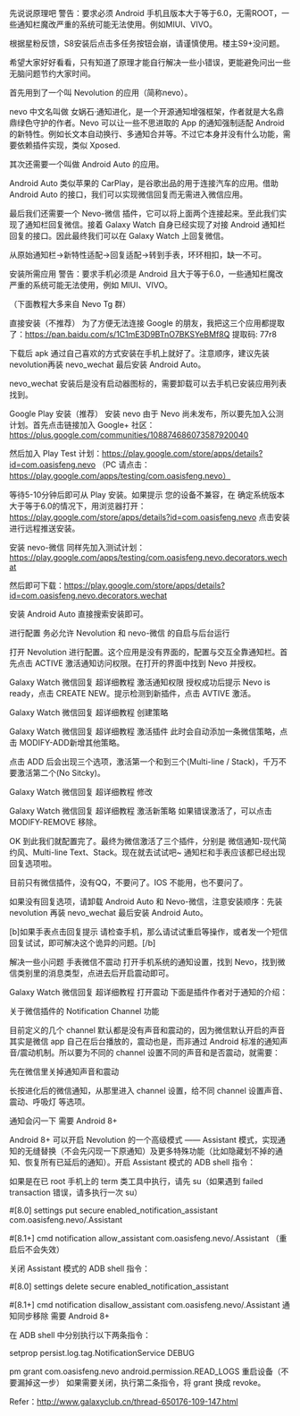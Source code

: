 先说说原理吧
警告：要求必须 Android 手机且版本大于等于6.0，无需ROOT，一些通知栏魔改严重的系统可能无法使用。例如MIUI、VIVO。

根据星粉反馈，S8安装后点击多任务按钮会崩，请谨慎使用。楼主S9+没问题。



希望大家好好看看，只有知道了原理才能自行解决一些小错误，更能避免问出一些无脑问题节约大家时间。

首先用到了一个叫 Nevolution 的应用（简称nevo）。

nevo 中文名叫做 女娲石·通知进化，是一个开源通知增强框架，作者就是大名鼎鼎绿色守护的作者。Nevo 可以让一些不思进取的 App 的通知强制适配 Android 的新特性。例如长文本自动换行、多通知合并等。不过它本身并没有什么功能，需要依赖插件实现，类似 Xposed.

其次还需要一个叫做 Android Auto 的应用。

Android Auto 类似苹果的 CarPlay，是谷歌出品的用于连接汽车的应用。借助 Android Auto 的接口，我们可以实现微信回复而无需进入微信应用。

最后我们还需要一个 Nevo-微信 插件，它可以将上面两个连接起来。至此我们实现了通知栏回复微信。接着 Galaxy Watch 自身已经实现了对接 Android 通知栏回复的接口。因此最终我们可以在 Galaxy Watch 上回复微信。

从原始通知栏→新特性适配→回复适配→转到手表，环环相扣，缺一不可。

安装所需应用
警告：要求手机必须是 Android 且大于等于6.0，一些通知栏魔改严重的系统可能无法使用，例如 MIUI、VIVO。

（下面教程大多来自 Nevo Tg 群）

直接安装（不推荐）
为了方便无法连接 Google 的朋友，我把这三个应用都提取了：https://pan.baidu.com/s/1C1mE3D9BTnO7BKSYeBMf8Q 提取码: 77r8

下载后 apk 通过自己喜欢的方式安装在手机上就好了。注意顺序，建议先装 nevolution再装 nevo_wechat 最后安装 Android Auto。

nevo_wechat 安装后是没有启动器图标的，需要卸载可以去手机已安装应用列表找到。

Google Play 安装（推荐）
安装 nevo
由于 Nevo 尚未发布，所以要先加入公测计划。首先点击链接加入 Google+ 社区：https://plus.google.com/communities/108874686073587920040

然后加入 Play Test 计划：https://play.google.com/store/apps/details?id=com.oasisfeng.nevo
（PC 请点击：https://play.google.com/apps/testing/com.oasisfeng.nevo）

等待5-10分钟后即可从 Play 安装。如果提示 您的设备不兼容，在 确定系统版本大于等于6.0的情况下，用浏览器打开：https://play.google.com/store/apps/details?id=com.oasisfeng.nevo 点击安装进行远程推送安装。

安装 nevo-微信
同样先加入测试计划：https://play.google.com/apps/testing/com.oasisfeng.nevo.decorators.wechat

然后即可下载：https://play.google.com/store/apps/details?id=com.oasisfeng.nevo.decorators.wechat

安装 Android Auto
直接搜索安装即可。

进行配置
务必允许 Nevolution 和 nevo-微信 的自启与后台运行

打开 Nevolution 进行配置。这个应用是没有界面的，配置与交互全靠通知栏。首先点击 ACTIVE 激活通知访问权限。在打开的界面中找到 Nevo 并授权。

Galaxy Watch 微信回复 超详细教程
激活通知权限
授权成功后提示 Nevo is ready，点击 CREATE NEW。提示检测到新插件，点击 AVTIVE 激活。

Galaxy Watch 微信回复 超详细教程
创建策略


Galaxy Watch 微信回复 超详细教程
激活插件
此时会自动添加一条微信策略，点击 MODIFY-ADD新增其他策略。

点击 ADD 后会出现三个选项，激活第一个和到三个(Multi-line / Stack)，千万不要激活第二个(No Sitcky)。

Galaxy Watch 微信回复 超详细教程
修改


Galaxy Watch 微信回复 超详细教程
激活新策略
如果错误激活了，可以点击 MODIFY-REMOVE 移除。

OK 到此我们就配置完了。最终为微信激活了三个插件，分别是 微信通知-现代简约风、Multi-line Text、Stack。现在就去试试吧~ 通知栏和手表应该都已经出现回复选项啦。

目前只有微信插件，没有QQ，不要问了。IOS 不能用，也不要问了。

如果没有回复选项，请卸载 Android Auto 和 Nevo-微信，注意安装顺序：先装 nevolution 再装 nevo_wechat 最后安装 Android Auto。

[b]如果手表点击回复提示 请检查手机，那么请试试重启等操作，或者发一个短信回复试试，即可解决这个诡异的问题。[/b]


解决一些小问题
手表微信不震动
打开手机系统的通知设置，找到 Nevo，找到微信类别里的消息类型，点进去后开启震动即可。

Galaxy Watch 微信回复 超详细教程
打开震动
下面是插件作者对于通知的介绍：

关于微信插件的 Notification Channel 功能

目前定义的几个 channel 默认都是没有声音和震动的，因为微信默认开启的声音其实是微信 app 自己在后台播放的，震动也是，而非通过 Android 标准的通知声音/震动机制。所以要为不同的 channel 设置不同的声音和是否震动，就需要：

先在微信里关掉通知声音和震动

长按进化后的微信通知，从那里进入 channel 设置，给不同 channel 设置声音、震动、呼吸灯 等选项。

通知会闪一下
需要 Android 8+

Android 8+ 可以开启 Nevolution 的一个高级模式 —— Assistant 模式，实现通知的无缝替换（不会先闪现一下原通知）及更多特殊功能（比如隐藏划不掉的通知、恢复所有已延后的通知）。开启 Assistant 模式的 ADB shell 指令：

如果是在已 root 手机上的 term 类工具中执行，请先 su（如果遇到 failed transaction 错误，请多执行一次 su）

#[8.0]
settings put secure enabled_notification_assistant com.oasisfeng.nevo/.Assistant

#[8.1+]
cmd notification allow_assistant com.oasisfeng.nevo/.Assistant
（重启后不会失效）

关闭 Assistant 模式的 ADB shell 指令：

#[8.0]
settings delete secure enabled_notification_assistant

#[8.1+]
cmd notification disallow_assistant com.oasisfeng.nevo/.Assistant
通知同步移除
需要 Android 8+

在 ADB shell 中分别执行以下两条指令：

setprop persist.log.tag.NotificationService DEBUG

pm grant com.oasisfeng.nevo android.permission.READ_LOGS
重启设备（不要漏掉这一步）
如果需要关闭，执行第二条指令，将 grant 换成 revoke。

Refer：http://www.galaxyclub.cn/thread-650176-109-147.html
